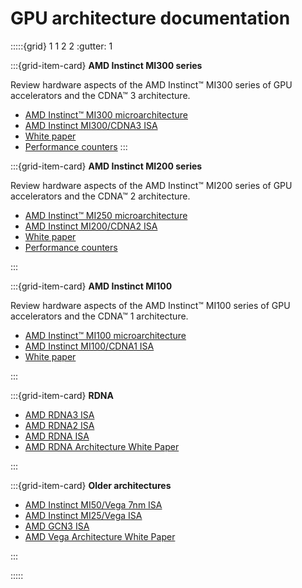 <head>
  <meta charset="UTF-8">
  <meta name="description" content="GPU architecture">
  <meta name="keywords" content="GPU architecture, architecture support, MI200, MI250, RDNA,
  MI100, AMD Instinct">
</head>

# GPU architecture documentation

:::::{grid} 1 1 2 2
:gutter: 1

:::{grid-item-card}
**AMD Instinct MI300 series**

Review hardware aspects of the AMD Instinct™ MI300 series of GPU accelerators and the CDNA™ 3
architecture.

* [AMD Instinct™ MI300 microarchitecture](./gpu-arch/mi300.md)
* [AMD Instinct MI300/CDNA3 ISA](https://www.amd.com/content/dam/amd/en/documents/instinct-tech-docs/instruction-set-architectures/amd-instinct-mi300-cdna3-instruction-set-architecture.pdf)
* [White paper](https://www.amd.com/content/dam/amd/en/documents/instinct-tech-docs/white-papers/amd-cdna-3-white-paper.pdf)
* [Performance counters](./gpu-arch/mi300-mi200-performance-counters.rst)
:::

:::{grid-item-card}
**AMD Instinct MI200 series**

Review hardware aspects of the AMD Instinct™ MI200 series of GPU accelerators and the CDNA™ 2
architecture.

* [AMD Instinct™ MI250 microarchitecture](./gpu-arch/mi250.md)
* [AMD Instinct MI200/CDNA2 ISA](https://www.amd.com/system/files/TechDocs/instinct-mi200-cdna2-instruction-set-architecture.pdf)
* [White paper](https://www.amd.com/system/files/documents/amd-cdna2-white-paper.pdf)
* [Performance counters](./gpu-arch/mi300-mi200-performance-counters.rst)

:::

:::{grid-item-card}
**AMD Instinct MI100**

Review hardware aspects of the AMD Instinct™ MI100 series of GPU accelerators and the CDNA™ 1
architecture.

* [AMD Instinct™ MI100 microarchitecture](./gpu-arch/mi100.md)
* [AMD Instinct MI100/CDNA1 ISA](https://www.amd.com/system/files/TechDocs/instinct-mi100-cdna1-shader-instruction-set-architecture%C2%A0.pdf)
* [White paper](https://www.amd.com/system/files/documents/amd-cdna-whitepaper.pdf)

:::

:::{grid-item-card}
**RDNA**

* [AMD RDNA3 ISA](https://www.amd.com/system/files/TechDocs/rdna3-shader-instruction-set-architecture-feb-2023_0.pdf)
* [AMD RDNA2 ISA](https://www.amd.com/system/files/TechDocs/rdna2-shader-instruction-set-architecture.pdf)
* [AMD RDNA ISA](https://www.amd.com/system/files/TechDocs/rdna-shader-instruction-set-architecture.pdf)
* [AMD RDNA Architecture White Paper](https://www.amd.com/system/files/documents/rdna-whitepaper.pdf)

:::

:::{grid-item-card}
**Older architectures**

* [AMD Instinct MI50/Vega 7nm ISA](https://www.amd.com/system/files/TechDocs/vega-7nm-shader-instruction-set-architecture.pdf)
* [AMD Instinct MI25/Vega ISA](https://www.amd.com/system/files/TechDocs/vega-shader-instruction-set-architecture.pdf)
* [AMD GCN3 ISA](https://www.amd.com/system/files/TechDocs/gcn3-instruction-set-architecture.pdf)
* [AMD Vega Architecture White Paper](https://en.wikichip.org/w/images/a/a1/vega-whitepaper.pdf)

:::

:::::
